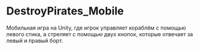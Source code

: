 # DestroyPirates_Mobile
Мобильная игра на Unity, где игрок управляет кораблём с помощью левого стика, а стреляет с помощью двух кнопок, которые отвечает за левый и правый борт.
